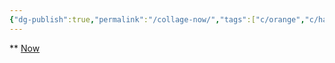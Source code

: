 ```yaml
---
{"dg-publish":true,"permalink":"/collage-now/","tags":["c/orange","c/hand","c/geometric","c/woman","c/paris-collage","c/flat-background"],"created":"2024-01-01T23:56:23.851-05:00","updated":"2024-01-02T07:38:01.233-05:00"}
---
```


**
[Now](https://www.instagram.com/p/B28P0NcBi17/)
